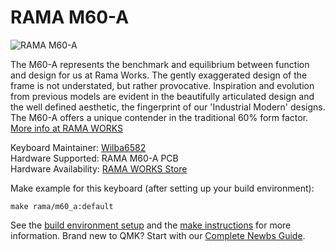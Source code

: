 # RAMA M60-A

![RAMA M60-A](https://static1.squarespace.com/static/563c788ae4b099120ae219e2/t/5aafa6a20e2e7254480b21bf/1535873164793/RAMA-M60-A-03.688.jpg?format=1500w)

The M60-A represents the benchmark and equilibrium between function and design for us at Rama Works. The gently exaggerated design of the frame is not understated, but rather provocative. Inspiration and evolution from previous models are evident in the beautifully articulated design and the well defined aesthetic, the fingerprint of our 'Industrial Modern' designs. The M60-A offers a unique contender in the traditional 60% form factor. [More info at RAMA WORKS](https://rama.works/m60-a/)

Keyboard Maintainer: [Wilba6582](https://github.com/Wilba6582)  
Hardware Supported: RAMA M60-A PCB  
Hardware Availability: [RAMA WORKS Store](https://ramaworks.store/)

Make example for this keyboard (after setting up your build environment):

    make rama/m60_a:default

See the [build environment setup](https://docs.qmk.fm/#/getting_started_build_tools) and the [make instructions](https://docs.qmk.fm/#/getting_started_make_guide) for more information. Brand new to QMK? Start with our [Complete Newbs Guide](https://docs.qmk.fm/#/newbs).